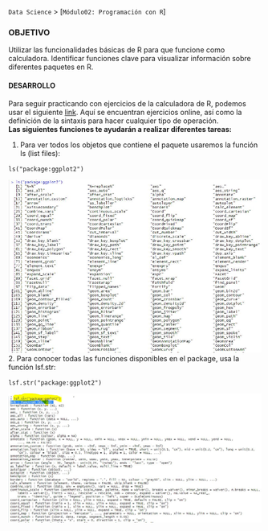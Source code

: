 `Data Science` > [`Módulo02: Programación con R`]

### OBJETIVO
Utilizar las funcionalidades básicas de R para que funcione como calculadora. Identificar funciones clave para visualizar información sobre diferentes paquetes en R.   


#### DESARROLLO  

Para seguir practicando con ejercicios de la calculadora de R, podemos usar el siguiente <a href="https://rpubs.com/rparra/438560" target="_blank">link</a>. Aquí se encuentran ejercicios online, así como la definición de la sintaxis para hacer cualquier tipo de operación.   
**Las siguientes funciones te ayudarán a realizar diferentes tareas:**  

1. Para ver todos los objetos que contiene el paquete usaremos la función ls (list files):  
```
ls("package:ggplot2")
```  
![imagenpostwork1_m2](screenshots_postwork1_M2/ls_package_ggplot2.JPG)
2. Para conocer todas las funciones disponibles en el package, usa la función lsf.str:  
```
lsf.str("package:ggplot2")  
```
![imagenpostwork1_m2_02](screenshots_postwork1_M2/lsf_str_package_ggplot2.JPG)

